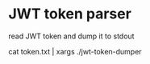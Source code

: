 # JWT token parser

read JWT token and dump it to stdout



cat token.txt | xargs ./jwt-token-dumper 
